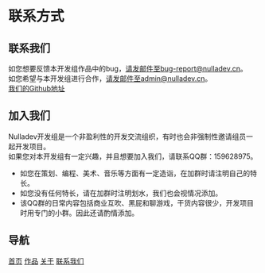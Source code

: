 # 联系方式

## 联系我们
如您想要反馈本开发组作品中的bug，请发邮件至bug-report@nulladev.cn。<br>
如您希望与本开发组进行合作，请发邮件至admin@nulladev.cn。<br>
[我们的Github地址](https://github.com/NullaDev)

## 加入我们
Nulladev开发组是一个非盈利性的开发交流组织，有时也会非强制性邀请组员一起开发项目。<br>
如果您对本开发组有一定兴趣，并且想要加入我们，请联系QQ群：159628975。<br>
+ 如您在策划、编程、美术、音乐等方面有一定造诣，在加群时请注明自己的特长。
+ 如您没有任何特长，请在加群时注明划水，我们也会视情况添加。
+ 该QQ群的日常内容包括商业互吹、黑屁和聊游戏，干货内容很少，开发项目时用专门的小群。因此还请酌情添加。

## 导航
[首页](./index.md)	[作品](./products/index.md)	[关于](./about/index.md)	[联系我们](./about/contact.md)